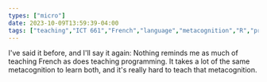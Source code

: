 ```yaml
---
types: ["micro"]
date: 2023-10-09T13:59:39-04:00
tags: ["teaching","ICT 661","French","language","metacognition","R","programming"]
---
```

I've said it before, and I'll say it again: Nothing reminds me as much of teaching French as does teaching programming. It takes a lot of the same metacognition to learn both, and it's really hard to teach that metacognition.
